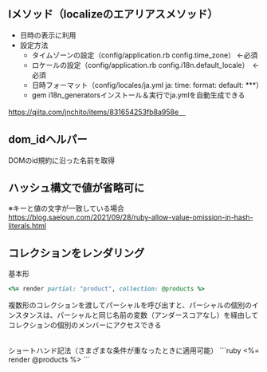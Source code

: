 ## lメソッド（localizeのエアリアスメソッド）
- 日時の表示に利用
- 設定方法
  - タイムゾーンの設定（config/application.rb config.time_zone） ←必須
  - ロケールの設定（config/application.rb config.i18n.default_locale）　←必須
  - 日時フォーマット（config/locales/ja.yml ja: time: format: default: ***）
  - gem i18n_generatorsインストール＆実行でja.ymlを自動生成できる

https://qiita.com/jnchito/items/831654253fb8a958e　

## dom_idヘルパー
DOMのid規約に沿った名前を取得

## ハッシュ構文で値が省略可に
※キーと値の文字が一致している場合  　
https://blog.saeloun.com/2021/09/28/ruby-allow-value-omission-in-hash-literals.html 

## コレクションをレンダリング
基本形
```ruby
<%= render partial: "product", collection: @products %>
```
複数形のコレクションを渡してパーシャルを呼び出すと、パーシャルの個別のインスタンスは、パーシャルと同じ名前の変数（アンダースコアなし）を経由してコレクションの個別のメンバーにアクセスできる

<br>
ショートハンド記法（さまざまな条件が重なったときに適用可能）
```ruby
<%= render @products %>
```
